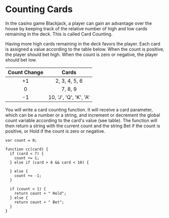 # Counting Cards

In the casino game Blackjack, a player can gain an advantage over the house by keeping track of the relative number of high and low cards remaining in the deck. This is called Card Counting.

Having more high cards remaining in the deck favors the player. Each card is assigned a value according to the table below. When the count is positive, the player should bet high. When the count is zero or negative, the player should bet low.

| Count Change |          Cards         |
|:------------:|:----------------------:|
|      +1      |      2, 3, 4, 5, 6     |
|       0      |         7, 8, 9        |
|      -1      | 10, 'J', 'Q', 'K', 'A' |

You will write a card counting function. It will receive a card parameter, which can be a number or a string, and increment or decrement the global count variable according to the card's value (see table). The function will then return a string with the current count and the string Bet if the count is positive, or Hold if the count is zero or negative. 

```
var count = 0;

function cc(card) {
  if (card < 7) {
    count += 1;
  } else if (card > 6 && card < 10) {

  } else {
    count += -1;
  }

  if (count < 1) {
    return count + " Hold";
  } else {
    return count + " Bet";
  }
}
```

